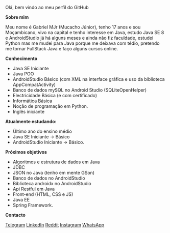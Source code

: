 Olá, bem vindo ao meu perfil do GitHub

**Sobre mim**

   Meu nome é Gabriel MJr (Mucacho Júnior), tenho 17 anos e sou Moçambicano, vivo na capital e tenho interesse em Java, estudo Java SE 8 e AndroidStudio já há alguns meses e ainda não fiz faculdade, estudei Python mas me mudei para Java porque me deixava com tédio, pretendo me tornar FullStack Java e faço alguns cursos online.


**Conhecimento**
- Java SE Iniciante
- Java POO
- AndroidStudio Básico (com XML na interface gráfica e uso da biblioteca AppCompatActivity)
- Banco de dados mySQL no Android Studio (SQLiteOpenHelper)
- Electricidade Básica (e com certificado)
- Informática Básica
- Noção de programação em Python.
- Inglês iniciante


**Atualmente estudando:**
- Último ano do ensino médio
- Java SE Iniciante → Básico
- AndroidStudio Iniciante → Básico.


**Próximos objetivos**
- Algoritmos e estrutura de dados em Java
- JDBC
- JSON no Java (tenho em mente GSon)
- Banco de dados no AndroidStudio
- Biblioteca androidx no AndroidStudio
- Api Restful em Java
- Front-end (HTML, CSS e JS)
- Java EE
- Spring Framework.


**Contacto**

[Telegram](https://t.me/GabrielMjr)
[LinkedIn](https://www.linkedin.com/in/gabriel-mucacho-797628239)
[Reddit](https://www.reddit.com/u/GsbrielMJr?utm_medium=android_app&utm_source=share)
[Instagram](https://www.instagram.com/gabrielmjr2204/)
[WhatsApp](wa.me/258844269896)
